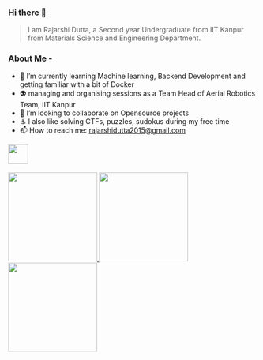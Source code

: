 ### Hi there 👋

> I am Rajarshi Dutta, a Second year Undergraduate from IIT Kanpur from Materials Science and Engineering Department.

### About Me - 

- 🌱 I’m currently learning Machine learning, Backend Development and getting familiar with a bit of Docker
- 👽 managing and organising sessions as a Team Head of Aerial Robotics Team, IIT Kanpur
- 👯 I’m looking to collaborate on Opensource projects
- ⚓  I also like solving CTFs, puzzles, sudokus during my free time
- 📫 How to reach me: rajarshidutta2015@gmail.com

<a href="https://dev.to/rajarshi11" target="_blank">
  <img src = "https://res.cloudinary.com/practicaldev/image/fetch/s--cm4PWdMq--/c_limit,f_auto,fl_progressive,q_80,w_375/https://dev-to-uploads.s3.amazonaws.com/uploads/badge/badge_image/131/hacktoberfest-2021-badge.png" width=40 height=40>
</a>
<br/>
<br/>

<a href="https://github.com/Rajarshi1001">
  <img height="180em" src="https://github-readme-stats.vercel.app/api?username=Rajarshi1001&show_icons=true" />
  <img height="180em" src="https://github-readme-stats.vercel.app/api/top-langs/?username=Rajarshi1001&theme=aura&layout=compact" />
  <img height="180em" src="https://user-images.githubusercontent.com/79023293/192385071-c8dd8e64-ed83-4a4b-82b8-5db89731a590.png" />
<!--   ![image](https://user-images.githubusercontent.com/79023293/192385071-c8dd8e64-ed83-4a4b-82b8-5db89731a590.png) -->

</a>
